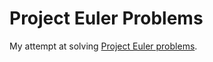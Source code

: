 # Project Euler Problems

My attempt at solving [Project Euler problems](https://projecteuler.net/archives).